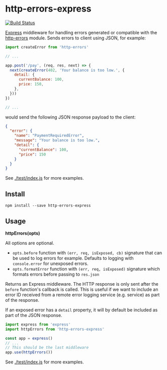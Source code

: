 # http-errors-express

[![Build Status](https://travis-ci.org/binded/http-errors-express.svg?branch=master)](https://travis-ci.org/binded/http-errors-express)

[Express](http://expressjs.com) middleware for handling errors generated or compatible with the [http-errors](https://github.com/jshttp/http-errors) module. Sends errors to client using JSON, for example:

```javascript
import createError from 'http-errors'

// ...

app.post('/pay', (req, res, next) => {
  next(createError(402, 'Your balance is too low.', {
    detail: {
      currentBalance: 100,
      price: 150,
    },
  }))
})

// ...
```

would send the following JSON response payload to the client:

```json
{
  "error": {
    "name": "PaymentRequiredError",
    "message": "Your balance is too low.",
    "detail": {
      "currentBalance": 100,
      "price": 150
    }
  }
}
```

See [./test/index.js](./test/index.js) for more examples.

## Install

```
npm install --save http-errors-express
```

## Usage

**httpErrors(opts)**

All options are optional.

- `opts.before` function with `(err, req, isExposed, cb)` signature that can
    be used to log errors for example. Defaults to logging with `console.error`
    for unexposed errors.
- `opts.formatError` function with `(err, req, isExposed)` signature which formats errors
    before passing to `res.json`

Returns an Express middleware. The HTTP response is only sent after the
`before` function's callback is called. This is useful if we want to
include an error ID received from a remote error logging service (e.g.
service) as part of the response.

If an exposed error has a `detail` property, it will by default be
included as part of the JSON response.

```javascript
import express from 'express'
import httpErrors from 'http-errors-express'

const app = express()
// ...
// This should be the last middleware
app.use(httpErrors())
```

See [./test/index.js](./test/index.js) for more examples.
